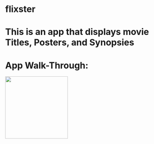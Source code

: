 # flixster
# This is an app that displays movie Titles, Posters, and Synopsies
# App Walk-Through:
<img src="http://g.recordit.co/dsF40Nz3qP.gif" width=200><br>
